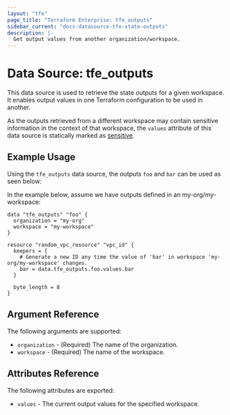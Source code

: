 ```yaml
---
layout: "tfe"
page_title: "Terraform Enterprise: tfe_outputs"
sidebar_current: "docs-datasource-tfe-state-outputs"
description: |-
  Get output values from another organization/workspace.
---
```

# Data Source: tfe_outputs

This data source is used to retrieve the state outputs for a given workspace.
It enables output values in one Terraform configuration to be used in another.

As the outputs retrieved from a different workspace may contain sensitive
information in the context of that workspace, the `values` attribute of this
data source is statically marked as
[sensitive](https://www.terraform.io/docs/language/values/outputs.html#sensitive-suppressing-values-in-cli-output).

## Example Usage

Using the `tfe_outputs` data source, the outputs `foo` and `bar` can be used as seen below:

In the example below, assume we have outputs defined in an my-org/my-workspace:

```hcl
data "tfe_outputs" "foo" {
  organization = "my-org"
  workspace = "my-workspace"
}

resource "random_vpc_resource" "vpc_id" {
  keepers = {
    # Generate a new ID any time the value of 'bar' in workspace 'my-org/my-workspace' changes.
    bar = data.tfe_outputs.foo.values.bar
  }

  byte_length = 8
}
```

## Argument Reference

The following arguments are supported:

* `organization` - (Required) The name of the organization.
* `workspace` - (Required) The name of the workspace.

## Attributes Reference

The following attributes are exported:

* `values` - The current output values for the specified workspace.
